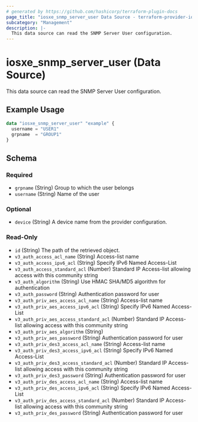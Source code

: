 ```yaml
---
# generated by https://github.com/hashicorp/terraform-plugin-docs
page_title: "iosxe_snmp_server_user Data Source - terraform-provider-iosxe"
subcategory: "Management"
description: |-
  This data source can read the SNMP Server User configuration.
---
```


# iosxe_snmp_server_user (Data Source)

This data source can read the SNMP Server User configuration.

## Example Usage

```terraform
data "iosxe_snmp_server_user" "example" {
  username = "USER1"
  grpname  = "GROUP1"
}
```

<!-- schema generated by tfplugindocs -->
## Schema

### Required

- `grpname` (String) Group to which the user belongs
- `username` (String) Name of the user

### Optional

- `device` (String) A device name from the provider configuration.

### Read-Only

- `id` (String) The path of the retrieved object.
- `v3_auth_access_acl_name` (String) Access-list name
- `v3_auth_access_ipv6_acl` (String) Specify IPv6 Named Access-List
- `v3_auth_access_standard_acl` (Number) Standard IP Access-list allowing access with this community string
- `v3_auth_algorithm` (String) Use HMAC SHA/MD5 algorithm for authentication
- `v3_auth_password` (String) Authentication password for user
- `v3_auth_priv_aes_access_acl_name` (String) Access-list name
- `v3_auth_priv_aes_access_ipv6_acl` (String) Specify IPv6 Named Access-List
- `v3_auth_priv_aes_access_standard_acl` (Number) Standard IP Access-list allowing access with this community string
- `v3_auth_priv_aes_algorithm` (String)
- `v3_auth_priv_aes_password` (String) Authentication password for user
- `v3_auth_priv_des3_access_acl_name` (String) Access-list name
- `v3_auth_priv_des3_access_ipv6_acl` (String) Specify IPv6 Named Access-List
- `v3_auth_priv_des3_access_standard_acl` (Number) Standard IP Access-list allowing access with this community string
- `v3_auth_priv_des3_password` (String) Authentication password for user
- `v3_auth_priv_des_access_acl_name` (String) Access-list name
- `v3_auth_priv_des_access_ipv6_acl` (String) Specify IPv6 Named Access-List
- `v3_auth_priv_des_access_standard_acl` (Number) Standard IP Access-list allowing access with this community string
- `v3_auth_priv_des_password` (String) Authentication password for user


